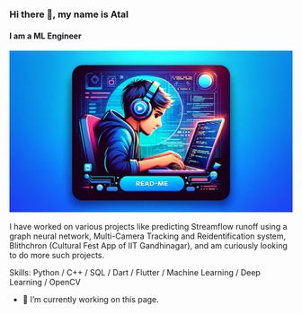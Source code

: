 ### Hi there 👋, my name is Atal
#### I am a ML Engineer
![I am a ML Engineer](https://github.com/AtalGupta/AtalGupta/blob/main/README.png)

I have worked on various projects like predicting Streamflow runoff using a graph neural network, Multi-Camera Tracking and Reidentification system, Blithchron (Cultural Fest App of IIT Gandhinagar), and am curiously looking to do more such projects.

Skills: Python / C++ / SQL / Dart / Flutter / Machine Learning / Deep Learning / OpenCV 



- 🔭 I’m currently working on this page.
